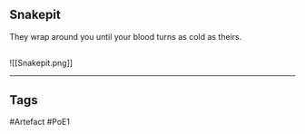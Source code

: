 ## Snakepit
They wrap around you until your blood turns as cold as theirs.
##
![[Snakepit.png]]

---
## Tags
#Artefact
#PoE1